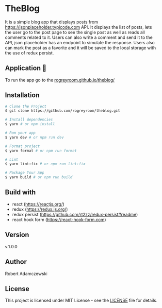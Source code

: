 # TheBlog

It is a simple blog app that displays posts from <https://jsonplaceholder.typicode.com> API. It displays the list of posts, lets the user go to the post page to see the single post as well as reads all comments related to it. Users can also write a comment and send it to the API, json placeholder has an endpoint to simulate the response. Users also can mark the post as a favorite and it will be saved to the local storage with the use of redux persist.

## Application 🚀

To run the app go to the [rogreyroom.github.io/theblog/](https://rogreyroom.github.io/theblog/)

## Installation

  ```bash
# Clone the Project
$ git clone https://github.com/rogreyroom/theblog.git

# Install dependencies
$ yarn # or npm install

# Run your app
$ yarn dev # or npm run dev

# Format project
$ yarn format # or npm run format

# Lint
$ yarn lint:fix # or npm run lint:fix

# Package Your App
$ yarn build # or npm run build
```

## Build with

- react (<https://reactjs.org/>)
- redux (<https://redux.js.org/>)
- redux persist (<https://github.com/rt2zz/redux-persist#readme>)
- react hook form (<https://react-hook-form.com>)

## Version

v.1.0.0

## Author

Robert Adamczewski

## License

This project is licensed under MIT License - see the [LICENSE](./LICENSE) file for details.
